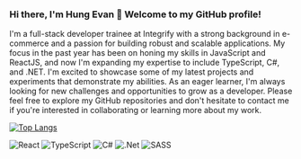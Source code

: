 ### Hi there, I'm Hung Evan 👋 Welcome to my GitHub profile!
I'm a full-stack developer trainee at Integrify with a strong background in e-commerce and a passion for building robust and scalable applications. My focus in the past year has been on honing my skills in JavaScript and ReactJS, and now I'm expanding my expertise to include TypeScript, C#, and .NET. I'm excited to showcase some of my latest projects and experiments that demonstrate my abilities. As an eager learner, I'm always looking for new challenges and opportunities to grow as a developer. Please feel free to explore my GitHub repositories and don't hesitate to contact me if you're interested in collaborating or learning more about my work.

[![Top Langs](https://github-readme-stats.vercel.app/api/top-langs?username=HungHoang108)](https://github.com/anuraghazra/github-readme-stats)

![React](https://img.shields.io/badge/react-%2320232a.svg?style=for-the-badge&logo=react&logoColor=%2361DAFB)
![TypeScript](https://img.shields.io/badge/typescript-%23007ACC.svg?style=for-the-badge&logo=typescript&logoColor=white)
![C#](https://img.shields.io/badge/c%23-%23239120.svg?style=for-the-badge&logo=c-sharp&logoColor=white)
![.Net](https://img.shields.io/badge/.NET-5C2D91?style=for-the-badge&logo=.net&logoColor=white)
![SASS](https://img.shields.io/badge/SASS-hotpink.svg?style=for-the-badge&logo=SASS&logoColor=white)
